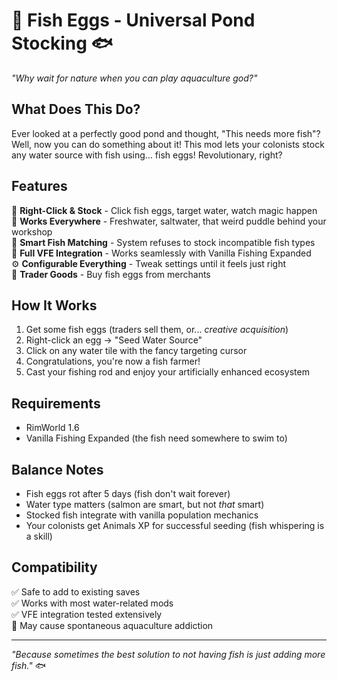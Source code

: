 # 🥚 Fish Eggs - Universal Pond Stocking 🐟

*"Why wait for nature when you can play aquaculture god?"*

## What Does This Do?

Ever looked at a perfectly good pond and thought, "This needs more fish"? Well, now you can do something about it! This mod lets your colonists stock any water source with fish using... fish eggs! Revolutionary, right?

## Features

🎯 **Right-Click & Stock** - Click fish eggs, target water, watch magic happen  
🌊 **Works Everywhere** - Freshwater, saltwater, that weird puddle behind your workshop  
🐠 **Smart Fish Matching** - System refuses to stock incompatible fish types  
🎣 **Full VFE Integration** - Works seamlessly with Vanilla Fishing Expanded  
⚙️ **Configurable Everything** - Tweak settings until it feels just right  
🛒 **Trader Goods** - Buy fish eggs from merchants

## How It Works

1. Get some fish eggs (traders sell them, or... *creative acquisition*)
2. Right-click an egg → "Seed Water Source"  
3. Click on any water tile with the fancy targeting cursor
4. Congratulations, you're now a fish farmer!
5. Cast your fishing rod and enjoy your artificially enhanced ecosystem

## Requirements

- RimWorld 1.6
- Vanilla Fishing Expanded (the fish need somewhere to swim to)

## Balance Notes

- Fish eggs rot after 5 days (fish don't wait forever)
- Water type matters (salmon are smart, but not *that* smart)  
- Stocked fish integrate with vanilla population mechanics
- Your colonists get Animals XP for successful seeding (fish whispering is a skill)

## Compatibility

✅ Safe to add to existing saves  
✅ Works with most water-related mods  
✅ VFE integration tested extensively  
🤔 May cause spontaneous aquaculture addiction  

---

*"Because sometimes the best solution to not having fish is just adding more fish."* 🐟